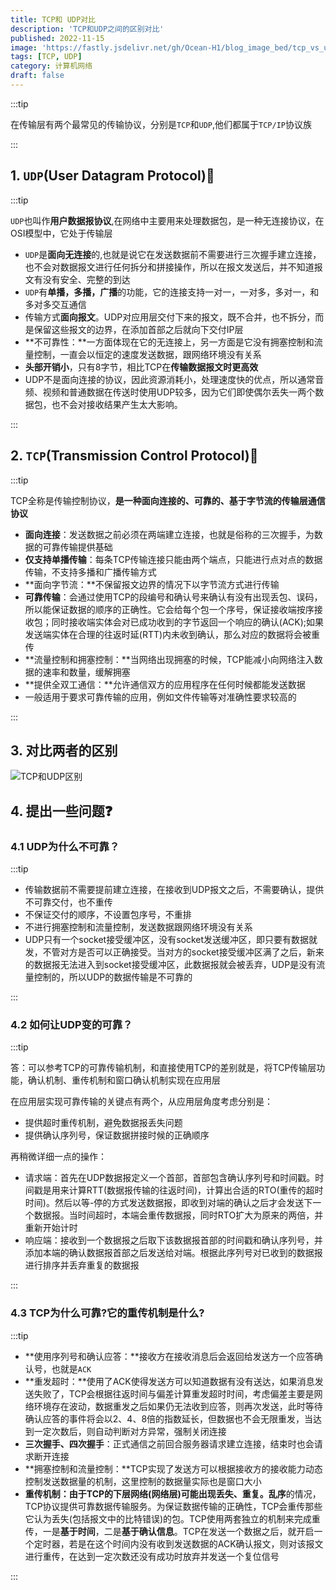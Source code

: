 ```yaml
---
title: TCP和 UDP对比
description: 'TCP和UDP之间的区别对比'
published: 2022-11-15
image: 'https://fastly.jsdelivr.net/gh/Ocean-H1/blog_image_bed/tcp_vs_udp.png'
tags: [TCP, UDP]
category: 计算机网络
draft: false 
---
```


:::tip

在传输层有两个最常见的传输协议，分别是`TCP`和`UDP`,他们都属于`TCP/IP`协议族

:::

## 1. `UDP`(User Datagram Protocol):rocket:

:::tip

`UDP`也叫作**用户数据报协议**,在网络中主要用来处理数据包，是一种无连接协议，在OSI模型中，它处于传输层

- `UDP`是**面向无连接**的,也就是说它在发送数据前不需要进行三次握手建立连接，也不会对数据报文进行任何拆分和拼接操作，所以在报文发送后，并不知道报文有没有安全、完整的到达
- `UDP`有**单播，多播，广播**的功能，它的连接支持一对一，一对多，多对一，和多对多交互通信
- 传输方式**面向报文**。UDP对应用层交付下来的报文，既不合并，也不拆分，而是保留这些报文的边界，在添加首部之后就向下交付IP层
- **不可靠性：**一方面体现在它的无连接上，另一方面是它没有拥塞控制和流量控制，一直会以恒定的速度发送数据，跟网络环境没有关系
- **头部开销小**，只有8字节，相比TCP在**传输数据报文时更高效**
- UDP不是面向连接的协议，因此资源消耗小，处理速度快的优点，所以通常音频、视频和普通数据在传送时使用UDP较多，因为它们即使偶尔丢失一两个数据包，也不会对接收结果产生太大影响。

:::

## 2. `TCP`(Transmission Control Protocol):rocket:

:::tip

TCP全称是传输控制协议，**是一种面向连接的、可靠的、基于字节流的传输层通信协议**

- **面向连接**：发送数据之前必须在两端建立连接，也就是俗称的三次握手，为数据的可靠传输提供基础
- **仅支持单播传输**：每条TCP传输连接只能由两个端点，只能进行点对点的数据传输，不支持多播和广播传输方式
- **面向字节流：**不保留报文边界的情况下以字节流方式进行传输
- **可靠传输**：会通过使用TCP的段编号和确认号来确认有没有出现丢包、误码，所以能保证数据的顺序的正确性。它会给每个包一个序号，保证接收端按序接收包；同时接收端实体会对已成功收到的字节返回一个响应的确认(ACK);如果发送端实体在合理的往返时延(RTT)内未收到确认，那么对应的数据将会被重传
- **流量控制和拥塞控制：**当网络出现拥塞的时候，TCP能减小向网络注入数据的速率和数量，缓解拥塞
- **提供全双工通信：**允许通信双方的应用程序在任何时候都能发送数据
- 一般适用于要求可靠传输的应用，例如文件传输等对准确性要求较高的

:::

## 3. 对比两者的区别

![TCP和UDP区别](https://p6-juejin.byteimg.com/tos-cn-i-k3u1fbpfcp/536b6a14cad146bf91f2f423a2f2caab~tplv-k3u1fbpfcp-zoom-in-crop-mark:4536:0:0:0.image?)



## 4. 提出一些问题:question:

### 4.1 UDP为什么不可靠？

:::tip

- 传输数据前不需要提前建立连接，在接收到UDP报文之后，不需要确认，提供不可靠交付，也不重传
- 不保证交付的顺序，不设置包序号，不重排
- 不进行拥塞控制和流量控制，发送数据跟网络环境没有关系
- UDP只有一个socket接受缓冲区，没有socket发送缓冲区，即只要有数据就发，不管对方是否可以正确接受。当对方的socket接受缓冲区满了之后，新来的数据报无法进入到socket接受缓冲区，此数据报就会被丢弃，UDP是没有流量控制的，所以UDP的数据传输是不可靠的

:::

### 4.2 如何让UDP变的可靠？

:::tip

答：可以参考TCP的可靠传输机制，和直接使用TCP的差别就是，将TCP传输层功能，确认机制、重传机制和窗口确认机制实现在应用层

在应用层实现可靠传输的关键点有两个，从应用层角度考虑分别是：

- 提供超时重传机制，避免数据报丢失问题
- 提供确认序列号，保证数据拼接时候的正确顺序

再稍微详细一点的操作：

- 请求端：首先在UDP数据报定义一个首部，首部包含确认序列号和时间戳。时间戳是用来计算RTT(数据报传输的往返时间)，计算出合适的RTO(重传的超时时间)。然后以等-停的方式发送数据报，即收到对端的确认之后才会发送下一个数据报。当时间超时，本端会重传数据报，同时RTO扩大为原来的两倍，并重新开始计时
- 响应端：接收到一个数据报之后取下该数据报首部的时间戳和确认序列号，并添加本端的确认数据报首部之后发送给对端。根据此序列号对已收到的数据报进行排序并丢弃重复的数据报

:::

### 4.3 TCP为什么可靠?它的重传机制是什么?

:::tip

- **使用序列号和确认应答：**接收方在接收消息后会返回给发送方一个应答确认号，也就是`ACK`
- **重发超时：**使用了ACK使得发送方可以知道数据有没有送达，如果消息发送失败了，TCP会根据往返时间与偏差计算重发超时时间，考虑偏差主要是网络环境存在波动，数据重发之后如果仍无法收到应答，则再次发送，此时等待确认应答的事件将会以2、4、8倍的指数延长，但数据也不会无限重发，当达到一定次数后，则自动判断对方异常，强制关闭连接
- **三次握手、四次握手**：正式通信之前回合服务器请求建立连接，结束时也会请求断开连接
- **拥塞控制和流量控制：**TCP实现了发送方可以根据接收方的接收能力动态控制发送数据量的机制，这里控制的数据量实际也是窗口大小
- **重传机制：**由于TCP的下层网络(网络层)可能出现**丢失、重复。乱序**的情况，TCP协议提供可靠数据传输服务。为保证数据传输的正确性，TCP会重传那些它认为丢失(包括报文中的比特错误)的包。TCP使用两套独立的机制来完成重传，一是**基于时间**，二是**基于确认信息**。TCP在发送一个数据之后，就开启一个定时器，若是在这个时间内没有收到发送数据的ACK确认报文，则对该报文进行重传，在达到一定次数还没有成功时放弃并发送一个复位信号

:::